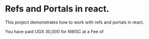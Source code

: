 # Refs and Portals in react.

This project demonstrates how to work with refs and portals in react.

You have paid UGX 30,000 for NWSC at a Fee of